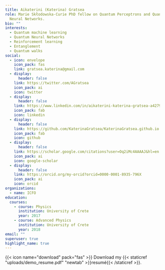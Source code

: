 ```yaml
---
title: Aikaterini (Katerina) Gratsea
role: Marie Skłodowska-Curie PhD fellow on Quantum Perceptrons and Quantum
  Neural Networks.
bio: ""
interests:
  - Quantum machine learning
  - Quantum Neural Networks
  - Reinforcement learning
  - Entanglement
  - Quantum walks
social:
  - icon: envelope
    icon_pack: fas
    link: gratsea.katerina@gmail.com
  - display:
      header: false
    link: https://twitter.com/AGratsea
    icon_pack: ai
    icon: twitter
  - display:
      header: false
    link: https://www.linkedin.com/in/aikaterini-katerina-gratsea-a42793139/
    icon_pack: fab
    icon: linkedin
  - display:
      header: false
    link: https://github.com/KaterinaGratsea/KaterinaGratsea.github.io
    icon_pack: fab
    icon: github
  - display:
      header: false
    link: https://scholar.google.com/citations?user=Oq2iMc4AAAAJ&hl=en
    icon_pack: ai
    icon: google-scholar
  - display:
      header: false
    link: https://orcid.org/my-orcid?orcid=0000-0001-8935-796X
    icon_pack: ai
    icon: orcid
organizations:
  - name: ICFO
education:
  courses:
    - course: Physics
      institution: University of Crete
      year: 2017
    - course: Advanced Physics
      institution: University of Crete
      year: 2018
email: ""
superuser: true
highlight_name: true
---
```



{{< icon name="download" pack="fas" >}} Download my {{< staticref "uploads/demo_resume.pdf" "newtab" >}}resumé{{< /staticref >}}.